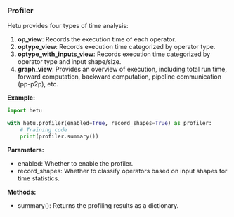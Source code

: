 ### Profiler

Hetu provides four types of time analysis:

1. **op_view**: Records the execution time of each operator.
2. **optype_view**: Records execution time categorized by operator type.
3. **optype_with_inputs_view**: Records execution time categorized by operator type and input shape/size.
4. **graph_view**: Provides an overview of execution, including total run time, forward computation, backward computation, pipeline communication (pp-p2p), etc.

**Example:** 

```python
import hetu

with hetu.profiler(enabled=True, record_shapes=True) as profiler:
    # Training code
    print(profiler.summary())
```

**Parameters:**
- enabled: Whether to enable the profiler.
- record_shapes: Whether to classify operators based on input shapes for time statistics.

**Methods:**
- summary(): Returns the profiling results as a dictionary.
